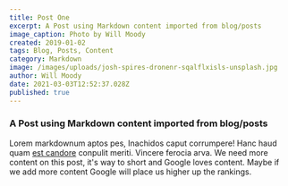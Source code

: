 ```yaml
---
title: Post One
excerpt: A Post using Markdown content imported from blog/posts
image_caption: Photo by Will Moody
created: 2019-01-02
tags: Blog, Posts, Content
category: Markdown
image: /images/uploads/josh-spires-dronenr-sqalflxisls-unsplash.jpg
author: Will Moody
date: 2021-03-03T12:52:37.028Z
published: true
---
```


### A Post using Markdown content imported from blog/posts

Lorem markdownum aptos pes, Inachidos caput corrumpere! Hanc haud quam [est
candore](http://quisquis-in.io/ramossuperum) conpulit meriti. Vincere ferocia
arva.
We need more content on this post, it's way to short and Google loves content.
Maybe if we add more content Google will place us higher up the rankings.

